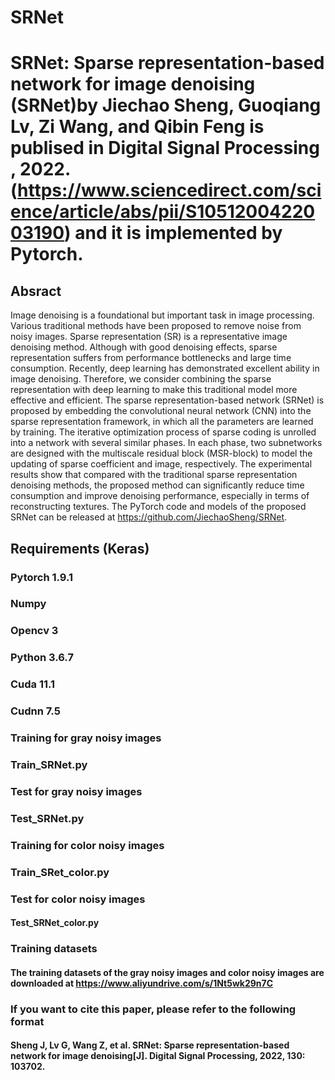# SRNet
# SRNet: Sparse representation-based network for image denoising (SRNet)by Jiechao Sheng, Guoqiang Lv, Zi Wang, and Qibin Feng is publised in Digital Signal Processing , 2022. (https://www.sciencedirect.com/science/article/abs/pii/S1051200422003190) and it is implemented by Pytorch.


## Absract
Image denoising is a foundational but important task in image processing. Various traditional methods have been proposed to remove noise from noisy images. Sparse representation (SR) is a representative image denoising method. Although with good denoising effects, sparse representation suffers from
performance bottlenecks and large time consumption. Recently, deep learning has demonstrated excellent ability in image denoising. Therefore, we consider combining the sparse representation with deep learning to make this traditional model more effective and efficient. The sparse representation-based
network (SRNet) is proposed by embedding the convolutional neural network (CNN) into the sparse representation framework, in which all the parameters are learned by training. The iterative optimization process of sparse coding is unrolled into a network with several similar phases. In each phase, two
subnetworks are designed with the multiscale residual block (MSR-block) to model the updating of sparse coefficient and image, respectively. The experimental results show that compared with the traditional sparse representation denoising methods, the proposed method can significantly reduce time
consumption and improve denoising performance, especially in terms of reconstructing textures. The PyTorch code and models of the proposed SRNet can be released at https://github.com/JiechaoSheng/SRNet.

## Requirements (Keras)
### Pytorch 1.9.1 
### Numpy 
### Opencv 3
### Python 3.6.7
### Cuda 11.1
### Cudnn 7.5

### Training for gray noisy images
### Train_SRNet.py

### Test for gray noisy images
### Test_SRNet.py 

### Training for color noisy images
### Train_SRet_color.py

### Test for color noisy images
#### Test_SRNet_color.py

### Training datasets 
#### The training datasets of the gray noisy images and color noisy images are downloaded at https://www.aliyundrive.com/s/1Nt5wk29n7C

### If you want to cite this paper, please refer to the following format
#### Sheng J, Lv G, Wang Z, et al. SRNet: Sparse representation-based network for image denoising[J]. Digital Signal Processing, 2022, 130: 103702.
